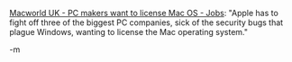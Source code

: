 <a href="http://www.macworld.co.uk/news/index.cfm?RSS&amp;NewsID=10827">Macworld UK - PC makers want to license Mac OS - Jobs</a>: "Apple has to fight off three of the biggest PC companies, sick of the security bugs that plague Windows, wanting to license the Mac operating system."

-m